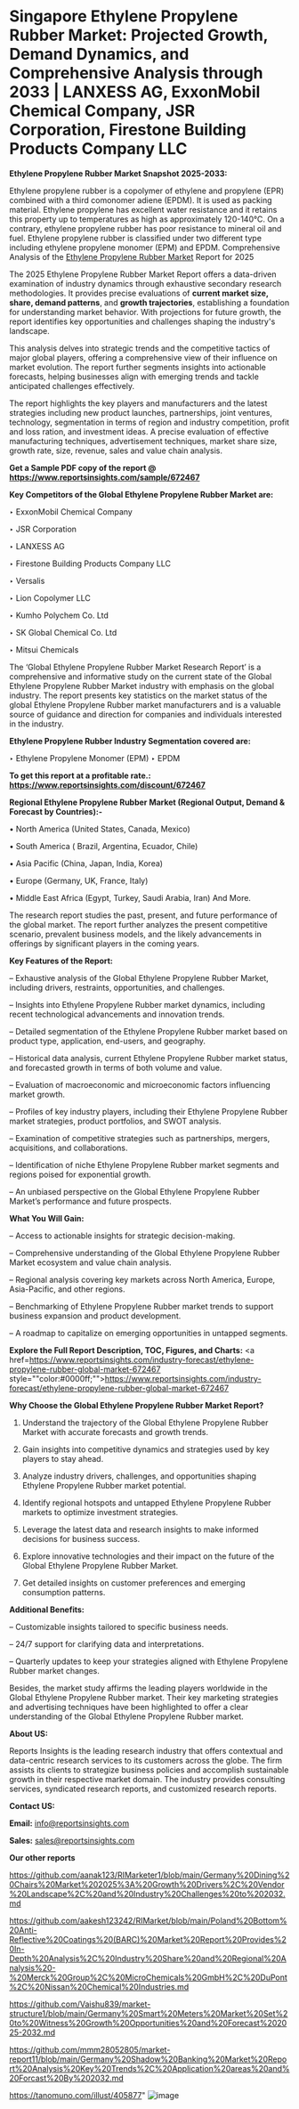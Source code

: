 # Singapore Ethylene Propylene Rubber Market: Projected Growth, Demand Dynamics, and Comprehensive Analysis through 2033 | LANXESS AG, ExxonMobil Chemical Company, JSR Corporation, Firestone Building Products Company LLC

<strong>Ethylene Propylene Rubber Market Snapshot 2025-2033:</strong>

Ethylene propylene rubber is a copolymer of ethylene and propylene (EPR) combined with a third comonomer adiene (EPDM). It is used as packing material. Ethylene propylene has excellent water resistance and it retains this property up to temperatures as high as approximately 120-140°C. On a contrary, ethylene propylene rubber has poor resistance to mineral oil and fuel. Ethylene propylene rubber is classified under two different type including ethylene propylene monomer (EPM) and EPDM. Comprehensive Analysis of the <a href=https://www.reportsinsights.com/sample/672467>Ethylene Propylene Rubber Market</a> Report for 2025

The 2025 Ethylene Propylene Rubber Market Report offers a data-driven examination of industry dynamics through exhaustive secondary research methodologies. It provides precise evaluations of <strong>current market size, share, demand patterns</strong>, and <strong>growth trajectories</strong>, establishing a foundation for understanding market behavior. With projections for future growth, the report identifies key opportunities and challenges shaping the industry's landscape.

This analysis delves into strategic trends and the competitive tactics of major global players, offering a comprehensive view of their influence on market evolution. The report further segments insights into actionable forecasts, helping businesses align with emerging trends and tackle anticipated challenges effectively.

The report highlights the key players and manufacturers and the latest strategies including new product launches, partnerships, joint ventures, technology, segmentation in terms of region and industry competition, profit and loss ration, and investment ideas. A precise evaluation of effective manufacturing techniques, advertisement techniques, market share size, growth rate, size, revenue, sales and value chain analysis.

<strong>Get a Sample PDF copy of the report @ <a href=https://www.reportsinsights.com/sample/672467 style=color:#0000ff;>https://www.reportsinsights.com/sample/672467</a></strong>

<strong>Key Competitors of the Global Ethylene Propylene Rubber Market are:</strong>

‣ ExxonMobil Chemical Company

‣ JSR Corporation

‣ LANXESS AG

‣ Firestone Building Products Company LLC

‣ Versalis

‣ Lion Copolymer LLC

‣ Kumho Polychem Co. Ltd

‣ SK Global Chemical Co. Ltd

‣ Mitsui Chemicals

The ‘Global Ethylene Propylene Rubber Market Research Report’ is a comprehensive and informative study on the current state of the Global Ethylene Propylene Rubber Market industry with emphasis on the global industry. The report presents key statistics on the market status of the global Ethylene Propylene Rubber market manufacturers and is a valuable source of guidance and direction for companies and individuals interested in the industry.

<strong>Ethylene Propylene Rubber Industry Segmentation covered are:</strong>

‣ Ethylene Propylene Monomer (EPM)
‣ EPDM

<strong>To get this report at a profitable rate.: <a href=https://www.reportsinsights.com/discount/672467 style=color:#0000ff;>https://www.reportsinsights.com/discount/672467</a></strong>

<strong>Regional Ethylene Propylene Rubber Market (Regional Output, Demand &amp; Forecast by Countries):-</strong>

• North America (United States, Canada, Mexico)

• South America ( Brazil, Argentina, Ecuador, Chile)

• Asia Pacific (China, Japan, India, Korea)

• Europe (Germany, UK, France, Italy)

• Middle East Africa (Egypt, Turkey, Saudi Arabia, Iran) And More.

The research report studies the past, present, and future performance of the global market. The report further analyzes the present competitive scenario, prevalent business models, and the likely advancements in offerings by significant players in the coming years.

<strong>Key Features of the Report:</strong>

– Exhaustive analysis of the Global Ethylene Propylene Rubber Market, including drivers, restraints, opportunities, and challenges.

– Insights into Ethylene Propylene Rubber market dynamics, including recent technological advancements and innovation trends.

– Detailed segmentation of the Ethylene Propylene Rubber market based on product type, application, end-users, and geography.

– Historical data analysis, current Ethylene Propylene Rubber market status, and forecasted growth in terms of both volume and value.

– Evaluation of macroeconomic and microeconomic factors influencing market growth.

– Profiles of key industry players, including their Ethylene Propylene Rubber market strategies, product portfolios, and SWOT analysis.

– Examination of competitive strategies such as partnerships, mergers, acquisitions, and collaborations.

– Identification of niche Ethylene Propylene Rubber market segments and regions poised for exponential growth.

– An unbiased perspective on the Global Ethylene Propylene Rubber Market’s performance and future prospects.

<strong>What You Will Gain:</strong>

– Access to actionable insights for strategic decision-making.

– Comprehensive understanding of the Global Ethylene Propylene Rubber Market ecosystem and value chain analysis.

– Regional analysis covering key markets across North America, Europe, Asia-Pacific, and other regions.

– Benchmarking of Ethylene Propylene Rubber market trends to support business expansion and product development.

– A roadmap to capitalize on emerging opportunities in untapped segments.

<strong>Explore the Full Report Description, TOC, Figures, and Charts:</strong>
<a href=https://www.reportsinsights.com/industry-forecast/ethylene-propylene-rubber-global-market-672467 style=""color:#0000ff;"">https://www.reportsinsights.com/industry-forecast/ethylene-propylene-rubber-global-market-672467</a>

<strong>Why Choose the Global Ethylene Propylene Rubber Market Report?</strong>

1. Understand the trajectory of the Global Ethylene Propylene Rubber Market with accurate forecasts and growth trends.

2. Gain insights into competitive dynamics and strategies used by key players to stay ahead.

3. Analyze industry drivers, challenges, and opportunities shaping Ethylene Propylene Rubber market potential.

4. Identify regional hotspots and untapped Ethylene Propylene Rubber markets to optimize investment strategies.

5. Leverage the latest data and research insights to make informed decisions for business success.

6. Explore innovative technologies and their impact on the future of the Global Ethylene Propylene Rubber Market.

7. Get detailed insights on customer preferences and emerging consumption patterns.

<strong>Additional Benefits:</strong>

– Customizable insights tailored to specific business needs.

– 24/7 support for clarifying data and interpretations.

– Quarterly updates to keep your strategies aligned with Ethylene Propylene Rubber market changes.

Besides, the market study affirms the leading players worldwide in the Global Ethylene Propylene Rubber market. Their key marketing strategies and advertising techniques have been highlighted to offer a clear understanding of the Global Ethylene Propylene Rubber market.

<strong><strong>About US</strong>:</strong>

Reports Insights is the leading research industry that offers contextual and data-centric research services to its customers across the globe. The firm assists its clients to strategize business policies and accomplish sustainable growth in their respective market domain. The industry provides consulting services, syndicated research reports, and customized research reports.

<strong>Contact US:</strong>

<p class=><b>Email:</b> <a href=mailto:info@reportsinsights.com>info@reportsinsights.com</a></p>
<p class=><b>Sales:</b> <a href=mailto:sales@reportsinsights.com>sales@reportsinsights.com</a></p>

<strong>Our other reports</strong>

<a href=https://github.com/aanak123/RIMarketer1/blob/main/Germany%20Dining%20Chairs%20Market%202025%3A%20Growth%20Drivers%2C%20Vendor%20Landscape%2C%20and%20Industry%20Challenges%20to%202032.md>https://github.com/aanak123/RIMarketer1/blob/main/Germany%20Dining%20Chairs%20Market%202025%3A%20Growth%20Drivers%2C%20Vendor%20Landscape%2C%20and%20Industry%20Challenges%20to%202032.md</a>

<a href=https://github.com/aakesh123242/RIMarket/blob/main/Poland%20Bottom%20Anti-Reflective%20Coatings%20(BARC)%20Market%20Report%20Provides%20In-Depth%20Analysis%2C%20Industry%20Share%20and%20Regional%20Analysis%20-%20Merck%20Group%2C%20MicroChemicals%20GmbH%2C%20DuPont%2C%20Nissan%20Chemical%20Industries.md>https://github.com/aakesh123242/RIMarket/blob/main/Poland%20Bottom%20Anti-Reflective%20Coatings%20(BARC)%20Market%20Report%20Provides%20In-Depth%20Analysis%2C%20Industry%20Share%20and%20Regional%20Analysis%20-%20Merck%20Group%2C%20MicroChemicals%20GmbH%2C%20DuPont%2C%20Nissan%20Chemical%20Industries.md</a>

<a href=https://github.com/Vaishu839/market-structure1/blob/main/Germany%20Smart%20Meters%20Market%20Set%20to%20Witness%20Growth%20Opportunities%20and%20Forecast%202025-2032.md>https://github.com/Vaishu839/market-structure1/blob/main/Germany%20Smart%20Meters%20Market%20Set%20to%20Witness%20Growth%20Opportunities%20and%20Forecast%202025-2032.md</a>

<a href=https://github.com/mmm28052805/market-report11/blob/main/Germany%20Shadow%20Banking%20Market%20Report%20Analysis%20Key%20Trends%2C%20Application%20areas%20and%20Forcast%20By%202032.md>https://github.com/mmm28052805/market-report11/blob/main/Germany%20Shadow%20Banking%20Market%20Report%20Analysis%20Key%20Trends%2C%20Application%20areas%20and%20Forcast%20By%202032.md</a>

<a href=https://tanomuno.com/illust/405877>https://tanomuno.com/illust/405877</a>"
![image](https://github.com/user-attachments/assets/715e7c79-3cab-4c59-b944-3ddf44a2d48e)
